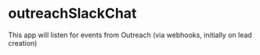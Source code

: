 # outreachSlackChat


This app will listen for events from Outreach (via webhooks, initially on lead creation)
